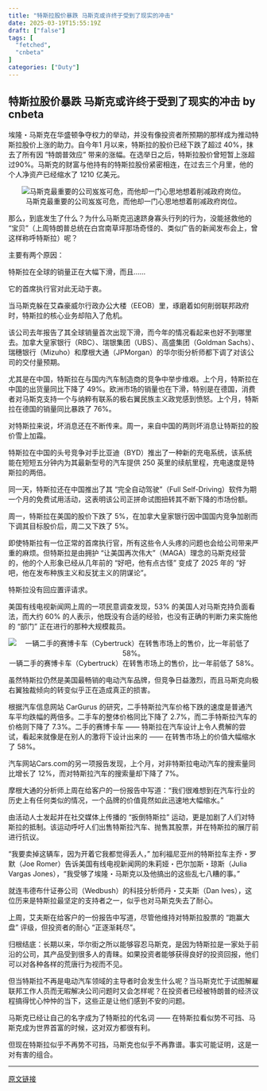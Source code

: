 ```yaml
---
title: "特斯拉股价暴跌 马斯克或许终于受到了现实的冲击"
date: 2025-03-19T15:55:19Z
draft: ["false"]
tags: [
  "fetched",
  "cnbeta"
]
categories: ["Duty"]
---
```

特斯拉股价暴跌 马斯克或许终于受到了现实的冲击 by cnbeta
------
<div style="margin-top:10px" class="content" id="artibody"><p>埃隆・马斯克在华盛顿争夺权力的举动，并没有像投资者所预期的那样成为推动特斯拉股价上涨的助力。自今年1 月以来，特斯拉的股价已经下跌了超过 40%，抹去了所有因 “特朗普效应” 带来的涨幅。在选举日之后，特斯拉股价曾短暂上涨超过90%。马斯克的财富与他持有的特斯拉股份紧密相连，在过去三个月里，他的个人净资产已经缩水了 1210 亿美元。</p><div class="article-global"></div><p style="text-align: center;">																																																					<img src="https://n.sinaimg.cn/finance/transform/59/w550h309/20250319/302c-4c8da0994f39305bb13f5238873602c5.png" alt="马斯克最重要的公司岌岌可危，而他却一门心思地想着削减政府岗位。"><br>马斯克最重要的公司岌岌可危，而他却一门心思地想着削减政府岗位。</p><p>那么，到底发生了什么？为什么马斯克迅速跻身寡头行列的行为，没能拯救他的 “宝贝”（上周特朗普总统在白宫南草坪那场奇怪的、类似广告的新闻发布会上，曾这样称呼特斯拉）呢？</p><p>主要有两个原因：</p><p>特斯拉在全球的销量正在大幅下滑，而且……</p><p>它的首席执行官对此无动于衷。</p><p>当马斯克躲在艾森豪威尔行政办公大楼（EEOB）里，琢磨着如何削弱联邦政府时，特斯拉的核心业务却陷入了危机。</p><p>该公司去年报告了其全球销量首次出现下滑，而今年的情况看起来也好不到哪里去。加拿大皇家银行（RBC）、瑞银集团（UBS）、高盛集团（Goldman Sachs）、瑞穗银行（Mizuho）和摩根大通（JPMorgan）的华尔街分析师都下调了对该公司的交付量预期。</p><p>尤其是在中国，特斯拉在与国内汽车制造商的竞争中举步维艰。上个月，特斯拉在中国的出货量同比下降了 49%。欧洲市场的销量也在下滑，特别是在德国，消费者对马斯克支持一个与纳粹有联系的极右翼民族主义政党感到愤怒。上个月，特斯拉在德国的销量同比暴跌了 76%。</p><p>对特斯拉来说，坏消息还在不断传来。周一，来自中国的两则坏消息让特斯拉的股价雪上加霜。</p><p>特斯拉在中国的头号竞争对手比亚迪（BYD）推出了一种新的充电系统，该系统能在短短五分钟内为其最新型号的汽车提供 250 英里的续航里程，充电速度是特斯拉的两倍。</p><p>同一天，特斯拉还在中国推出了其 “完全自动驾驶”（Full Self-Driving）软件为期一个月的免费试用活动，这表明该公司正拼命试图扭转其不断下降的市场份额。</p><p>周一，特斯拉在美国的股价下跌了 5%，在加拿大皇家银行因中国国内竞争加剧而下调其目标股价后，周二又下跌了 5%。</p><p>即使特斯拉有一位正常的首席执行官，所有这些令人头疼的问题也会给公司带来严重的麻烦。但特斯拉是由拥护 “让美国再次伟大”（MAGA）理念的马斯克经营的，他的个人形象已经从几年前的 “好吧，他有点古怪” 变成了 2025 年的 “好吧，他在发布种族主义和反犹主义的阴谋论”。</p><p>特斯拉没有回应置评请求。</p><p>美国有线电视新闻网上周的一项民意调查发现，53% 的美国人对马斯克持负面看法，而大约 60% 的人表示，他既没有合适的经验，也没有正确的判断力来实施他的 “部门” 正在进行的那种大规模裁员。</p><p style="text-align: center;"><img src="https://n.sinaimg.cn/finance/transform/116/w550h366/20250319/30c1-c7d7b92c756f1c9a2ce90cf4013896a3.png" alt="一辆二手的赛博卡车（Cybertruck）在转售市场上的售价，比一年前低了 58%。"><br>一辆二手的赛博卡车（Cybertruck）在转售市场上的售价，比一年前低了 58%。</p><p>虽然特斯拉仍然是美国最畅销的电动汽车品牌，但竞争日益激烈，而且马斯克向极右翼独裁倾向的转变似乎正在造成真正的损害。</p><p>根据汽车信息网站 CarGurus 的研究，二手特斯拉汽车价格下跌的速度是普通汽车平均跌幅的两倍多。二手车的整体价格同比下降了 2.7%，而二手特斯拉汽车的价格则下降了 7.3%。二手的赛博卡车 —— 特斯拉在汽车设计上令人费解的尝试，看起来就像是在别人的激将下设计出来的 —— 在转售市场上的价值大幅缩水了 58%。</p><p>汽车网站Cars.com的另一项报告发现，上个月，对非特斯拉电动汽车的搜索量同比增长了 12%，而对特斯拉汽车的搜索量却下降了 7%。</p><p>摩根大通的分析师上周在给客户的一份报告中写道：“我们很难想到在汽车行业的历史上有任何类似的情况，一个品牌的价值竟然如此迅速地大幅缩水。”</p><p>由活动人士发起并在社交媒体上传播的 “扳倒特斯拉” 运动，更是加剧了人们对特斯拉的抵制。该运动呼吁人们出售特斯拉汽车、抛售其股票，并在特斯拉的展厅前进行抗议。</p><p>“我要卖掉这辆车，因为开着它我都觉得丢人，” 加利福尼亚州的特斯拉车主乔・罗默（Joe Romer）告诉美国有线电视新闻网的朱莉娅・巴尔加斯・琼斯（Julia Vargas Jones），“我受够了埃隆・马斯克以及他搞出的这些乱七八糟的事。”</p><p>就连韦德布什证券公司（Wedbush）的科技分析师丹・艾夫斯（Dan Ives），这位历来是特斯拉最坚定的支持者之一，似乎也对马斯克失去了耐心。</p><p>上周，艾夫斯在给客户的一份报告中写道，尽管他维持对特斯拉股票的 “跑赢大盘” 评级，但投资者的耐心 “正逐渐耗尽”。</p><p>归根结底：长期以来，华尔街之所以能够容忍马斯克，是因为特斯拉是一家处于前沿的公司，其产品受到很多人的青睐。如果投资者能够获得良好的投资回报，他们可以对各种各样的荒唐行为视而不见。</p><p>但当特斯拉不再是电动汽车领域的主导者时会发生什么呢？当马斯克忙于试图解雇联邦工作人员而无暇解决公司问题时又会怎样呢？在投资者已经被特朗普的经济议程搞得忧心忡忡的当下，这些正是让他们感到不安的问题。</p><p>马斯克已经让自己的名字成为了特斯拉的代名词 —— 在特斯拉看似势不可挡、马斯克成为世界首富的时候，这对双方都很有利。</p><p>但现在特斯拉似乎不再势不可挡，马斯克也似乎不再靠谱。事实可能证明，这是一对有害的组合。</p></div>  
<hr>
<a href="https://m.cnbeta.com.tw/wap/view/1486744.htm",target="_blank" rel="noopener noreferrer">原文链接</a>
